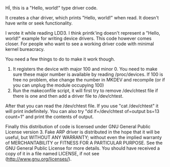 Hİ, this is a "Hello, world!" type driver code. 

It creates a char driver, which prints "Hello, world!" when read. It doesn't have write or seek functionality. 

I wrote it while reading LDD3. I think printk'ing doesn't represent a "Hello, world!" example for writing device drivers. This code however comes closer. For people who want to see a working driver code with minimal kernel bureacracy.

You need a few things to do to make it work though. 
1. It registers the device with major 100 and minor 0. You need to make sure these major number is available by reading /proc/devices. If 100 is free no problem, else change the number in MKDEV and recompile (or if you can unplug the module occupying 100)
2. Run the makeconfile script, it will first try to remove /dev/chtest file if there is one and then add a driver file to /dev/chtest. 

After that you can read the /dev/chtest file. If you use "cat /dev/chtest" it will print indefinitely. You can also try "dd if=/dev/chtest of=output bs=13 count=1" and print the contents of output.

Finally this distribution of code is licensed under GNU General Public License version 3. Fake ARP driver is distributed in the hope that it will be useful, but WITHOUT ANY WARRANTY; without even the implied warranty of MERCHANTABILITY or FITNESS FOR A PARTICULAR PURPOSE. See the GNU General Public License for more details. You should have received a copy of it in a file named LICENSE, if not see (http://www.gnu.org/licenses/).
